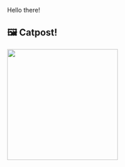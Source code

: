 Hello there!



## 🖼️ Catpost!

<sub>
    <img src="https://cdn2.thecatapi.com/images/1tl.gif" height="256">
</sub>

